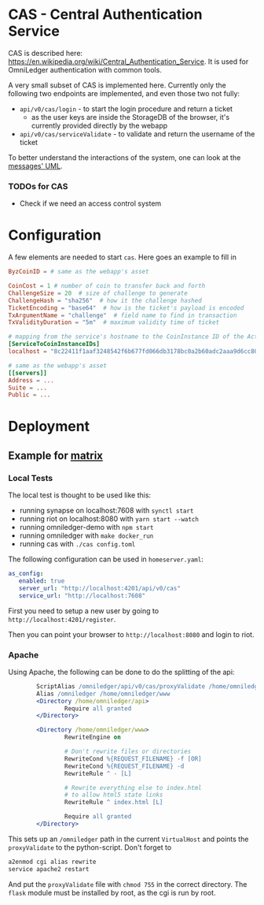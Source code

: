 # CAS - Central Authentication Service

CAS is described here: https://en.wikipedia.org/wiki/Central_Authentication_Service.
It is used for OmniLedger authentication with common tools.

A very small subset of CAS is implemented here. Currently only the following two endpoints are implemented,
and even those two not fully:

- `api/v0/cas/login` - to start the login procedure and return a ticket
  - as the user keys are inside the StorageDB of the browser, it's currently provided directly by the webapp
- `api/v0/cas/serviceValidate` - to validate and return the username of the ticket

To better understand the interactions of the system, one can look at the [messages' UML](login.uml).

### TODOs for CAS

- Check if we need an access control system

# Configuration

A few elements are needed to start `cas`. Here goes an example to fill in
```toml
ByzCoinID = # same as the webapp's asset

CoinCost = 1 # number of coin to transfer back and forth
ChallengeSize = 20  # size of challenge to generate
ChallengeHash = "sha256"  # how it the challenge hashed
TicketEncoding = "base64"  # how is the ticket's payload is encoded
TxArgumentName = "challenge"  # field name to find in transaction
TxValidityDuration = "5m"  # maximum validity time of ticket

# mapping from the service's hostname to the CoinInstance ID of the Action
[ServiceToCoinInstanceIDs]
localhost = "8c22411f1aaf3248542f6b677fd066db3178bc0a2b60adc2aaa9d6cc80938b0f"

# same as the webapp's asset
[[servers]]
Address = ...
Suite = ...
Public = ...
```

# Deployment

## Example for [matrix](https://matrix.org/)

### Local Tests

The local test is thought to be used like this:
- running synapse on localhost:7608 with `synctl start`
- running riot on localhost:8080 with `yarn start --watch`
- running omniledger-demo with `npm start`
- running omniledger with `make docker_run`
- running cas with `./cas config.toml`

The following configuration can be used in `homeserver.yaml`:

```yaml
as_config:
   enabled: true
   server_url: "http://localhost:4201/api/v0/cas"
   service_url: "http://localhost:7608"
```

First you need to setup a new user by going to `http://localhost:4201/register`.

Then you can point your browser to `http://localhost:8080` and login to riot. 

### Apache

Using Apache, the following can be done to do the splitting of the api:

```apache
        ScriptAlias /omniledger/api/v0/cas/proxyValidate /home/omniledger/api/proxyValidate
        Alias /omniledger /home/omniledger/www
        <Directory /home/omniledger/api>
                Require all granted
        </Directory>

        <Directory /home/omniledger/www>
                RewriteEngine on

                # Don't rewrite files or directories
                RewriteCond %{REQUEST_FILENAME} -f [OR]
                RewriteCond %{REQUEST_FILENAME} -d
                RewriteRule ^ - [L]

                # Rewrite everything else to index.html
                # to allow html5 state links
                RewriteRule ^ index.html [L]

                Require all granted
        </Directory>
```

This sets up an `/omniledger` path in the current `VirtualHost` and points the `proxyValidate` to the
python-script. Don't forget to

```bash
a2enmod cgi alias rewrite
service apache2 restart
```

And put the `proxyValidate` file with `chmod 755` in the correct directory. The `flask` module must be
installed by root, as the cgi is run by root.
